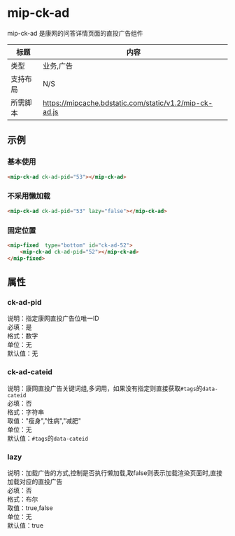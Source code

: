 # mip-ck-ad 

mip-ck-ad 是康网的问答详情页面的直投广告组件

标题|内容
----|----
类型|业务,广告
支持布局|N/S
所需脚本|https://mipcache.bdstatic.com/static/v1.2/mip-ck-ad.js

## 示例

### 基本使用

```html
<mip-ck-ad ck-ad-pid="53"></mip-ck-ad>
```

### 不采用懒加载

```html
<mip-ck-ad ck-ad-pid="53" lazy="false"></mip-ck-ad>
```

### 固定位置

```html
<mip-fixed  type="bottom" id="ck-ad-52">
    <mip-ck-ad ck-ad-pid="52"></mip-ck-ad>
</mip-fixed>
```

## 属性

### ck-ad-pid

说明：指定康网直投广告位唯一ID  
必填：是  
格式：数字  
单位：无  
默认值：无  

### ck-ad-cateid

说明：康网直投广告关键词组,多词用，如果没有指定则直接获取`#tags`的`data-cateid`  
必填：否   
格式：字符串  
取值："瘦身","性病","减肥"    
单位：无   
默认值：`#tags`的`data-cateid`   

### lazy

说明：加载广告的方式,控制是否执行懒加载,取false则表示加载渲染页面时,直接加载对应的直投广告   
必填：否   
格式：布尔   
取值：true,false   
单位：无   
默认值：true   
